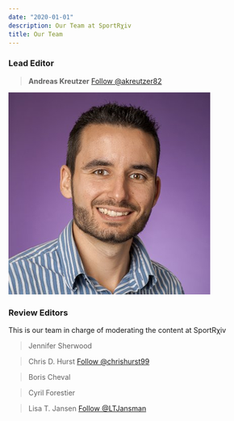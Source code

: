 ```yaml
---
date: "2020-01-01"
description: Our Team at SportRχiv
title: Our Team
---
```


### Lead Editor

>**Andreas Kreutzer** <a href="https://twitter.com/akreutzer82" class="twitter-follow-button" data-show-count="false">Follow @akreutzer82</a><script async src="https://platform.twitter.com/widgets.js" charset="utf-8"></script>


![Andy](andy-headshot.jpg)

### Review Editors

This is our team in charge of moderating the content at SportRχiv

> Jennifer Sherwood 

> Chris D. Hurst <a href="https://twitter.com/chrishurst99" class="twitter-follow-button" data-show-count="false">Follow @chrishurst99</a><script async src="https://platform.twitter.com/widgets.js" charset="utf-8"></script>

> Boris Cheval

> Cyril Forestier

> Lisa T. Jansen <a href="https://twitter.com/LTJansman" class="twitter-follow-button" data-show-count="false">Follow @LTJansman</a><script async src="https://platform.twitter.com/widgets.js" charset="utf-8"></script>

